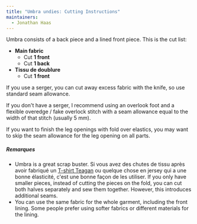 ```yaml
---
title: "Umbra undies: Cutting Instructions"
maintainers:
  - Jonathan Haas
---
```


Umbra consists of a back piece and a lined front piece.
This is the cut list:

- **Main fabric**
  - Cut **1 front**
  - Cut **1 back**
- **Tissu de doublure**
  - Cut **1 front**

If you use a serger, you can cut away excess fabric with the knife, so use standard seam allowance.

If you don't have a serger, I recommend using an overlook foot and a flexible overedge / fake overlock stitch with a seam allowance equal to the width of that stitch (usually 5 mm).

If you want to finish the leg openings with fold over elastics, you may want to skip the seam allowance for the leg opening on all parts.

<Note>

##### Remarques

- Umbra is a great scrap buster. Si vous avez des chutes de tissu après avoir fabriqué un [T-shirt Teagan](/designs/teagan/) ou quelque chose en jersey qui a une bonne élasticité, c'est une bonne façon de les utiliser. If you only have smaller pieces, instead of cutting the pieces on the fold, you can cut both halves separately and sew them together. However, this introduces additional seams.
- You can use the same fabric for the whole garment, including the front lining. Some people prefer using softer fabrics or different materials for the lining.

</Note>
